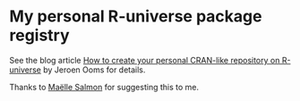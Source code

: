 # My personal R-universe package registry

See the blog article [How to create your personal CRAN-like repository on R-universe](https://ropensci.org/blog/2021/06/22/setup-runiverse/) by Jeroen Ooms for details.

Thanks to [Maëlle Salmon](https://github.com/maelle) for suggesting this to me.
